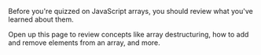 Before you're quizzed on JavaScript arrays, you should review what you've learned about them.

Open up this page to review concepts like array destructuring, how to add and remove elements from an array, and more.